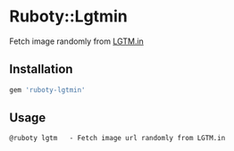 # Ruboty::Lgtmin

Fetch image randomly from [LGTM.in](https://www.lgtm.in)

## Installation

```ruby
gem 'ruboty-lgtmin'
```

## Usage

```
@ruboty lgtm   - Fetch image url randomly from LGTM.in
```
